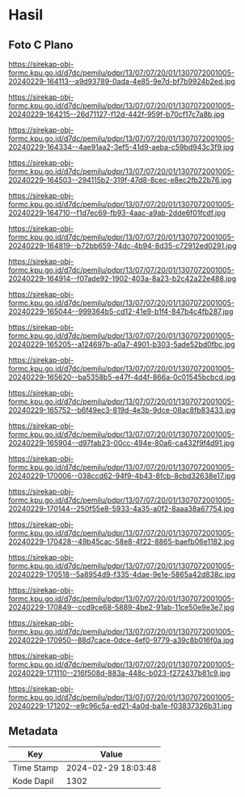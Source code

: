# Hasil

## Foto C Plano

https://sirekap-obj-formc.kpu.go.id/d7dc/pemilu/pdpr/13/07/07/20/01/1307072001005-20240229-164113--a9d93789-0ada-4e85-9e7d-bf7b9924b2ed.jpg

https://sirekap-obj-formc.kpu.go.id/d7dc/pemilu/pdpr/13/07/07/20/01/1307072001005-20240229-164215--26d71127-f12d-442f-959f-b70cf17c7a8b.jpg

https://sirekap-obj-formc.kpu.go.id/d7dc/pemilu/pdpr/13/07/07/20/01/1307072001005-20240229-164334--4ae91aa2-3ef5-41d9-aeba-c59bd943c3f9.jpg

https://sirekap-obj-formc.kpu.go.id/d7dc/pemilu/pdpr/13/07/07/20/01/1307072001005-20240229-164503--294115b2-319f-47d8-8cec-e8ec2fb22b76.jpg

https://sirekap-obj-formc.kpu.go.id/d7dc/pemilu/pdpr/13/07/07/20/01/1307072001005-20240229-164710--f1d7ec69-fb93-4aac-a9ab-2dde6f01fcdf.jpg

https://sirekap-obj-formc.kpu.go.id/d7dc/pemilu/pdpr/13/07/07/20/01/1307072001005-20240229-164819--b72bb659-74dc-4b94-8d35-c72912ed0291.jpg

https://sirekap-obj-formc.kpu.go.id/d7dc/pemilu/pdpr/13/07/07/20/01/1307072001005-20240229-164914--f07ade92-1902-403a-8a23-b2c42a22e488.jpg

https://sirekap-obj-formc.kpu.go.id/d7dc/pemilu/pdpr/13/07/07/20/01/1307072001005-20240229-165044--999364b5-cd12-41e9-b1f4-847b4c4fb287.jpg

https://sirekap-obj-formc.kpu.go.id/d7dc/pemilu/pdpr/13/07/07/20/01/1307072001005-20240229-165205--a124697b-a0a7-4901-b303-5ade52bd0fbc.jpg

https://sirekap-obj-formc.kpu.go.id/d7dc/pemilu/pdpr/13/07/07/20/01/1307072001005-20240229-165620--ba5358b5-e47f-4d4f-866a-0c01545bcbcd.jpg

https://sirekap-obj-formc.kpu.go.id/d7dc/pemilu/pdpr/13/07/07/20/01/1307072001005-20240229-165752--b6f49ec3-819d-4e3b-9dce-08ac8fb83433.jpg

https://sirekap-obj-formc.kpu.go.id/d7dc/pemilu/pdpr/13/07/07/20/01/1307072001005-20240229-165904--d97fab23-00cc-494e-80a6-ca432f9f4d91.jpg

https://sirekap-obj-formc.kpu.go.id/d7dc/pemilu/pdpr/13/07/07/20/01/1307072001005-20240229-170006--038ccd62-94f9-4b43-8fcb-8cbd32638e17.jpg

https://sirekap-obj-formc.kpu.go.id/d7dc/pemilu/pdpr/13/07/07/20/01/1307072001005-20240229-170144--250f55e8-5933-4a35-a0f2-8aaa38a67754.jpg

https://sirekap-obj-formc.kpu.go.id/d7dc/pemilu/pdpr/13/07/07/20/01/1307072001005-20240229-170428--49b45cac-58e8-4f22-8865-baefb06e1182.jpg

https://sirekap-obj-formc.kpu.go.id/d7dc/pemilu/pdpr/13/07/07/20/01/1307072001005-20240229-170518--5a8954d9-f335-4dae-9e1e-5865a42d838c.jpg

https://sirekap-obj-formc.kpu.go.id/d7dc/pemilu/pdpr/13/07/07/20/01/1307072001005-20240229-170849--ccd9ce68-5889-4be2-91ab-11ce50e9e3e7.jpg

https://sirekap-obj-formc.kpu.go.id/d7dc/pemilu/pdpr/13/07/07/20/01/1307072001005-20240229-170950--88d7cace-0dce-4ef0-9779-a39c8b016f0a.jpg

https://sirekap-obj-formc.kpu.go.id/d7dc/pemilu/pdpr/13/07/07/20/01/1307072001005-20240229-171110--216f508d-883a-448c-b023-f272437b81c9.jpg

https://sirekap-obj-formc.kpu.go.id/d7dc/pemilu/pdpr/13/07/07/20/01/1307072001005-20240229-171202--e9c96c5a-ed21-4a0d-ba1e-f03837326b31.jpg


## Metadata

| Key        | Value               |
| ---------- | ------------------- |
| Time Stamp | 2024-02-29 18:03:48 |
| Kode Dapil | 1302                |



